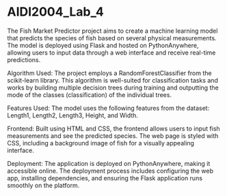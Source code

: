 # AIDI2004_Lab_4
The Fish Market Predictor project aims to create a machine learning model that predicts the species of fish based on several physical measurements. The model is deployed using Flask and hosted on PythonAnywhere, allowing users to input data through a web interface and receive real-time predictions.

Algorithm Used: 
The project employs a RandomForestClassifier from the scikit-learn library. This algorithm is well-suited for classification tasks and works by building multiple decision trees during training and outputting the mode of the classes (classification) of the individual trees.

Features Used: 
The model uses the following features from the dataset: Length1, Length2, Length3, Height, and Width.

Frontend:
Built using HTML and CSS, the frontend allows users to input fish measurements and see the predicted species.
The web page is styled with CSS, including a background image of fish for a visually appealing interface.

Deployment:
The application is deployed on PythonAnywhere, making it accessible online.
The deployment process includes configuring the web app, installing dependencies, and ensuring the Flask application runs smoothly on the platform.
